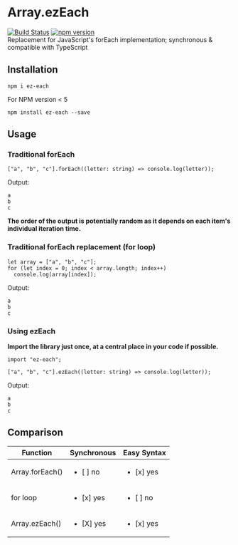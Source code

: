 # Array.ezEach
[![Build Status](https://travis-ci.com/ez-libs/ez-each.svg?branch=master)](https://travis-ci.com/ez-libs/ez-each)
[![npm version](https://badge.fury.io/js/ez-each.svg)](https://badge.fury.io/js/ez-each)  
Replacement for JavaScript's forEach implementation; synchronous &amp; compatible with TypeScript

## Installation
```
npm i ez-each
```
  
For NPM version < 5
```
npm install ez-each --save
```

## Usage
### Traditional forEach
```
["a", "b", "c"].forEach((letter: string) => console.log(letter));
```
Output:
```
a
b
c
```
**The order of the output is potentially random as it depends on each item's individual iteration time.**

### Traditional forEach replacement (for loop)
```
let array = ["a", "b", "c"];
for (let index = 0; index < array.length; index++)
  console.log(array[index]);
```
Output:
```
a
b
c
```

### Using ezEach
**Import the library just once, at a central place in your code if possible.**
```
import "ez-each";

["a", "b", "c"].ezEach((letter: string) => console.log(letter));
```
Output:
```
a
b
c
```

## Comparison
 Function        | Synchronous   | Easy Syntax   |
|----------------|---------------|---------------|
| Array.forEach()| <ul><li>[ ] no</li></ul> | <ul><li>[x] yes</li></ul> |
| for loop       | <ul><li>[x] yes</li></ul>| <ul><li>[ ] no</li></ul> |
| Array.ezEach() | <ul><li>[X] yes</li></ul>| <ul><li>[x] yes</li></ul> |
